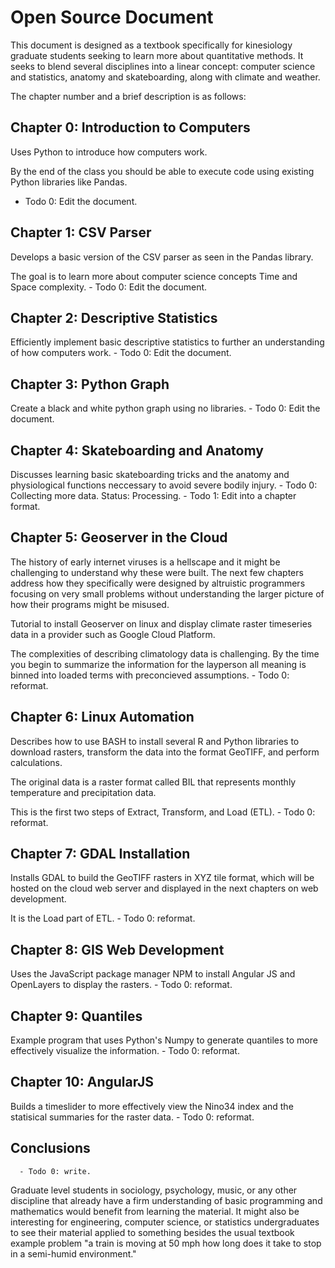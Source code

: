# Open Source Document

This document is designed as a textbook specifically for kinesiology graduate students seeking to learn more about quantitative methods. It seeks to blend several disciplines into a linear concept: computer science and statistics, anatomy and skateboarding, along with climate and weather.

The chapter number and a brief description is as follows:

## Chapter 0: Introduction to Computers
Uses Python to introduce how computers work.

By the end of the class you should be able to execute code using existing Python libraries like Pandas.

- Todo 0: Edit the document.
## Chapter 1: CSV Parser
Develops a basic version of the CSV parser as seen in the Pandas library.

The goal is to learn more about computer science concepts Time and Space complexity.
      - Todo 0: Edit the document.
## Chapter 2: Descriptive Statistics
Efficiently implement basic descriptive statistics to further an understanding of how computers work.
      - Todo 0: Edit the document.
## Chapter 3: Python Graph
Create a black and white python graph using no libraries.
      - Todo 0: Edit the document.
## Chapter 4: Skateboarding and Anatomy
Discusses learning basic skateboarding tricks and the anatomy and physiological functions neccessary to avoid severe bodily injury.
      - Todo 0: Collecting more data. Status: Processing.
      - Todo 1: Edit into a chapter format.
## Chapter 5: Geoserver in the Cloud
The history of early internet viruses is a hellscape and it might be challenging to understand why these were built. The next few chapters address how they specifically were designed by altruistic programmers focusing on very small problems without understanding the larger picture of how their programs might be misused.

Tutorial to install Geoserver on linux and display climate raster timeseries data in a provider such as Google Cloud Platform.

The complexities of describing climatology data is challenging. By the time you begin to summarize the information for the layperson all meaning is binned into loaded terms with preconcieved assumptions.
      - Todo 0: reformat.
## Chapter 6: Linux Automation
Describes how to use BASH to install several R and Python libraries to download rasters, transform the data into the format GeoTIFF, and perform calculations.

The original data is a raster format called BIL that represents monthly temperature and precipitation data.

This is the first two steps of Extract, Transform, and Load (ETL).
      - Todo 0: reformat.
## Chapter 7: GDAL Installation
Installs GDAL to build the GeoTIFF rasters in XYZ tile format, which will be hosted on the cloud web server and displayed in the next chapters on web development.

It is the Load part of ETL.
      - Todo 0: reformat.
## Chapter 8: GIS Web Development
Uses the JavaScript package manager NPM to install Angular JS and OpenLayers to display the rasters.
      - Todo 0: reformat.
## Chapter 9: Quantiles
Example program that uses Python's Numpy to generate quantiles to more effectively visualize the information.
      - Todo 0: reformat.
## Chapter 10: AngularJS
Builds a timeslider to more effectively view the Nino34 index and the statisical summaries for the raster data.
      - Todo 0: reformat.
## Conclusions
      - Todo 0: write.

Graduate level students in sociology, psychology, music, or any other discipline that already have a firm understanding of basic programming and mathematics would benefit from learning the material. It might also be interesting for engineering, computer science, or statistics undergraduates to see their material applied to something besides the usual textbook example problem "a train is moving at 50 mph how long does it take to stop in a semi-humid environment."

